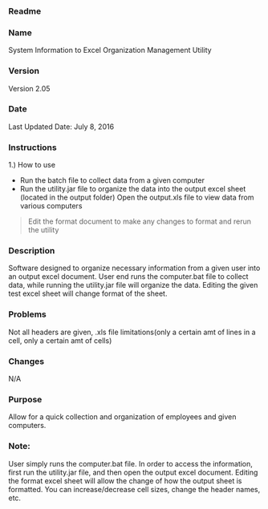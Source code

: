 ### Readme

### Name
System Information to Excel Organization Management Utility

### Version
Version 2.05

### Date
Last Updated Date: July 8, 2016

### Instructions
1.) How to use
  - Run the batch file to collect data from a given computer
  - Run the utility.jar file to organize the data into the output excel sheet (located in the output folder)
Open the output.xls file to view data from various computers
	
> Edit the format document to make any changes to format and rerun the utility

### Description
Software designed to organize necessary information from a given user into an output excel document. 
User end runs the computer.bat file to collect data, while running the utility.jar file will organize the data. 
Editing the given test excel sheet will change format of the sheet.

### Problems
Not all headers are given, .xls file limitations(only a certain amt of lines in a cell, only a certain amt of cells)

### Changes
N/A

### Purpose
Allow for a quick collection and organization of employees and given computers.


### Note: 
User simply runs the computer.bat file. In order to access the information, first run the utility.jar file,
and then open the output excel document. Editing the format excel sheet will allow the change of how the output sheet 
is formatted. You can increase/decrease cell sizes, change the header names, etc.



